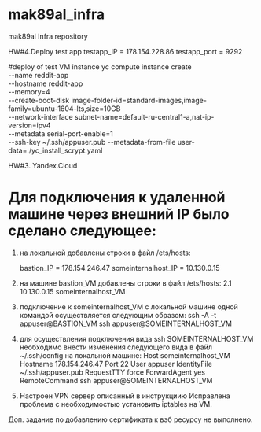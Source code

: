 # mak89al_infra
mak89al Infra repository

HW#4.Deploy test app
testapp_IP = 178.154.228.86
testapp_port = 9292

#deploy of test VM instance
yc compute instance create \
  --name reddit-app \
  --hostname reddit-app \
  --memory=4 \
  --create-boot-disk image-folder-id=standard-images,image-family=ubuntu-1604-lts,size=10GB \
  --network-interface subnet-name=default-ru-central1-a,nat-ip-version=ipv4 \
  --metadata serial-port-enable=1 \
  --ssh-key ~/.ssh/appuser.pub
  --metadata-from-file user-data=./yc_install_scrypt.yaml

HW#3. Yandex.Cloud
# Для подключения к удаленной машине через внешний IP было сделано следующее:
1. на локальной добавлены строки в  файл /ets/hosts:

	bastion_IP = 178.154.246.47
	someinternalhost_IP = 10.130.0.15

2. на машине bastion_VM  добавлены строки в  файл /ets/hosts:
	2.1 10.130.0.15     someinternalhost_VM



3. подключение к someinternalhost_VM с локальной машине одной командой осуществляется следующим образом:
	ssh -A -t appuser@BASTION_VM ssh appuser@SOMEINTERNALHOST_VM
4. для осуществления подключения вида ssh SOMEINTERNALHOST_VM необходимо внести изменения следующего вида  в файл ~/.ssh/config на локальной машине:
    Host someinternalhost_VM
    Hostname 178.154.246.47
    Port 22
    User appuser
    IdentityFile ~/.ssh/appuser.pub
    RequestTTY force
    ForwardAgent yes
    RemoteCommand ssh appuser@SOMEINTERNALHOST_VM

5. Настроен VPN сервер описанный в инструкциию
Исправлена проблема с необходимостью установить iptables на VM.

Доп. задание по добавлению сертификата к вэб ресурсу не выполнено.
